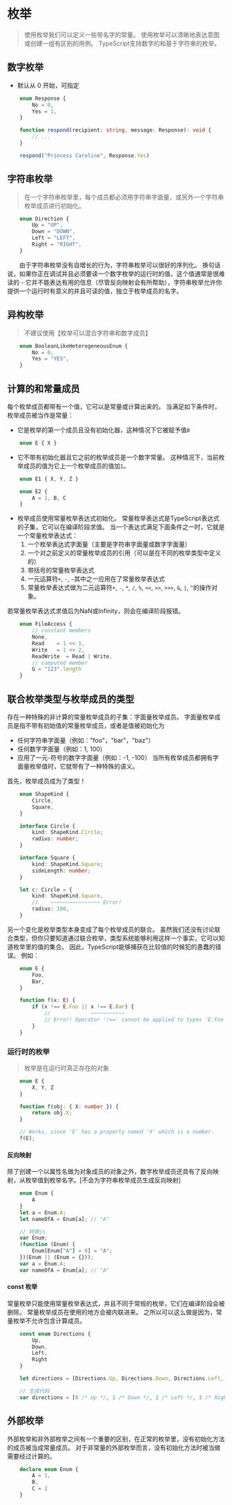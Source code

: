 # 枚举
>   使用枚举我们可以定义一些带名字的常量。 使用枚举可以清晰地表达意图或创建一组有区别的用例。 TypeScript支持数字的和基于字符串的枚举。

## 数字枚举
-   默认从 0 开始，可指定
```typescript
    enum Response {
        No = 0,
        Yes = 1,
    }

    function respond(recipient: string, message: Response): void {
        // ...
    }

    respond("Princess Caroline", Response.Yes)
```

## 字符串枚举
>   在一个字符串枚举里，每个成员都必须用字符串字面量，或另外一个字符串枚举成员进行初始化。

```typescript
    enum Direction {
        Up = "UP",
        Down = "DOWN",
        Left = "LEFT",
        Right = "RIGHT",
    }
```

&emsp;&emsp;由于字符串枚举没有自增长的行为，字符串枚举可以很好的序列化。 换句话说，如果你正在调试并且必须要读一个数字枚举的运行时的值，这个值通常是很难读的 - 它并不能表达有用的信息（尽管反向映射会有所帮助），字符串枚举允许你提供一个运行时有意义的并且可读的值，独立于枚举成员的名字。

## 异构枚举
>   不建议使用【枚举可以混合字符串和数字成员】

```typescript
    enum BooleanLikeHeterogeneousEnum {
        No = 0,
        Yes = "YES",
    }
```

## 计算的和常量成员
每个枚举成员都带有一个值，它可以是常量或计算出来的。 当满足如下条件时，枚举成员被当作是常量：
-   它是枚举的第一个成员且没有初始化器，这种情况下它被赋予值`0`
```typescript
    enum E { X }
```
-   它不带有初始化器且它之前的枚举成员是一个数字常量。 这种情况下，当前枚举成员的值为它上一个枚举成员的值加`1`。
```typescript
    enum E1 { X, Y, Z }

    enum E2 {
        A = 1, B, C
    }
```
-   枚举成员使用常量枚举表达式初始化。 常量枚举表达式是TypeScript表达式的子集，它可以在编译阶段求值。 当一个表达式满足下面条件之一时，它就是一个常量枚举表达式：
    1.  一个枚举表达式字面量（主要是字符串字面量或数字字面量）
    2.  一个对之前定义的常量枚举成员的引用（可以是在不同的枚举类型中定义的）
    3.  带括号的常量枚举表达式
    4.  一元运算符`+`, `-`, `~`其中之一应用在了常量枚举表达式
    5.  常量枚举表达式做为二元运算符`+`, `-`, `*`, `/`, `%`, `<<`, `>>`, `>>>`, `&`, `|`, `^`的操作对象。

若常量枚举表达式求值后为NaN或Infinity，则会在编译阶段报错。

```typescript
    enum FileAccess {
        // constant members
        None,
        Read    = 1 << 1,
        Write   = 1 << 2,
        ReadWrite  = Read | Write,
        // computed member
        G = "123".length
    }
```

## 联合枚举类型与枚举成员的类型
存在一种特殊的非计算的常量枚举成员的子集：字面量枚举成员。 字面量枚举成员是指不带有初始值的常量枚举成员，或者是值被初始化为
-   任何字符串字面量（例如："foo"，"bar"，"baz"）
-   任何数字字面量（例如：1, 100）
-   应用了一元-符号的数字字面量（例如：-1, -100）
当所有枚举成员都拥有字面量枚举值时，它就带有了一种特殊的语义。

首先，枚举成员成为了类型！

```typescript
    enum ShapeKind {
        Circle,
        Square,
    }

    interface Circle {
        kind: ShapeKind.Circle;
        radius: number;
    }

    interface Square {
        kind: ShapeKind.Square;
        sideLength: number;
    }

    let c: Circle = {
        kind: ShapeKind.Square,
        //    ~~~~~~~~~~~~~~~~ Error!
        radius: 100,
    }
```
另一个变化是枚举类型本身变成了每个枚举成员的联合。 虽然我们还没有讨论联合类型，但你只要知道通过联合枚举，类型系统能够利用这样一个事实，它可以知道枚举里的值的集合。 因此，TypeScript能够捕获在比较值的时候犯的愚蠢的错误。 例如：

```typescript
    enum E {
        Foo,
        Bar,
    }

    function f(x: E) {
        if (x !== E.Foo || x !== E.Bar) {
            //             ~~~~~~~~~~~
            // Error! Operator '!==' cannot be applied to types 'E.Foo' and 'E.Bar'.
        }
    }
```

### 运行时的枚举
>   枚举是在运行时真正存在的对象

```typescript
    enum E {
        X, Y, Z
    }

    function f(obj: { X: number }) {
        return obj.X;
    }

    // Works, since 'E' has a property named 'X' which is a number.
    f(E);
```

#### 反向映射
除了创建一个以属性名做为对象成员的对象之外，数字枚举成员还具有了反向映射，从枚举值到枚举名字。[不会为字符串枚举成员生成反向映射]

```typescript
    enum Enum {
        A
    }
    let a = Enum.A;
    let nameOfA = Enum[a]; // "A"

    // 转换js
    var Enum;
    (function (Enum) {
        Enum[Enum["A"] = 0] = "A";
    })(Enum || (Enum = {}));
    var a = Enum.A;
    var nameOfA = Enum[a]; // "A"
```

#### const 枚举
常量枚举只能使用常量枚举表达式，并且不同于常规的枚举，它们在编译阶段会被删除。 常量枚举成员在使用的地方会被内联进来。 之所以可以这么做是因为，常量枚举不允许包含计算成员。
```typescript
    const enum Directions {
        Up,
        Down,
        Left,
        Right
    }

    let directions = [Directions.Up, Directions.Down, Directions.Left, Directions.Right]

    // 生成代码
    var directions = [0 /* Up */, 1 /* Down */, 2 /* Left */, 3 /* Right */];
```

## 外部枚举
外部枚举和非外部枚举之间有一个重要的区别，在正常的枚举里，没有初始化方法的成员被当成常量成员。 对于非常量的外部枚举而言，没有初始化方法时被当做需要经过计算的。
```typescript
    declare enum Enum {
        A = 1,
        B,
        C = 2
    }
```

